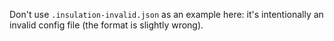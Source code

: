 Don't use `.insulation-invalid.json` as an example here: it's intentionally an invalid config file (the format is slightly wrong).
